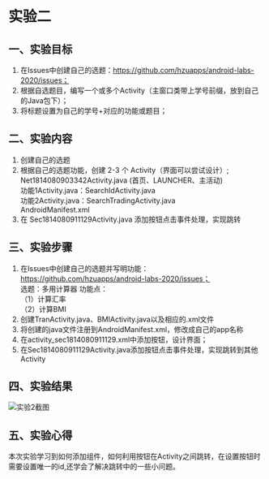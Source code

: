 # 实验二

## 一、实验目标
1. 在Issues中创建自己的选题：https://github.com/hzuapps/android-labs-2020/issues；
2. 根据自选题目，编写一个或多个Activity（主窗口类带上学号前缀，放到自己的Java包下）；
3. 将标题设置为自己的学号+对应的功能或题目；

## 二、实验内容
1. 创建自己的选题
2. 根据自己的选题功能，创建 2-3 个 Activity（界面可以尝试设计）;   
  Net1814080903342Activity.java (首页、LAUNCHER、主活动)  
  功能1Activity.java：SearchIdActivity.java  
  功能2Activity.java：SearchTradingActivity.java  
  AndroidManifest.xml
3. 在 Sec1814080911129Activity.java 添加按钮点击事件处理，实现跳转

## 三、实验步骤
1. 在Issues中创建自己的选题并写明功能：https://github.com/hzuapps/android-labs-2020/issues；  
选题：多用计算器 
功能点：  
（1）计算汇率  
（2）计算BMI
2. 创建TranActivity.java、BMIActivity.java以及相应的.xml文件
3. 将创建的java文件注册到AndroidManifest.xml，修改成自己的app名称
4. 在activity_sec1814080911129.xml中添加按钮，设计界面；
5. 在Sec1814080911129Activity.java添加按钮点击事件处理，实现跳转到其他Activity


## 四、实验结果
![实验2截图](https://github.com/wolkenthrut7/android-labs-2020/blob/master/students/sec1814080911129/Sec1814080911129.png)

## 五、实验心得
本次实验学习到如何添加组件，如何利用按钮在Activity之间跳转，在设置按钮时需要设置唯一的id,还学会了解决跳转中的一些小问题。
